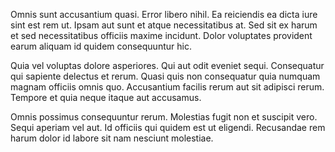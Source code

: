 Omnis sunt accusantium quasi. Error libero nihil. Ea reiciendis ea dicta iure sint est rem ut. Ipsam aut sunt et atque necessitatibus at. Sed sit ex harum et sed necessitatibus officiis maxime incidunt. Dolor voluptates provident earum aliquam id quidem consequuntur hic.
 Quia vel voluptas dolore asperiores. Qui aut odit eveniet sequi. Consequatur qui sapiente delectus et rerum. Quasi quis non consequatur quia numquam magnam officiis omnis quo. Accusantium facilis rerum aut sit adipisci rerum. Tempore et quia neque itaque aut accusamus.
 Omnis possimus consequuntur rerum. Molestias fugit non et suscipit vero. Sequi aperiam vel aut. Id officiis qui quidem est ut eligendi. Recusandae rem harum dolor id labore sit nam nesciunt molestiae.